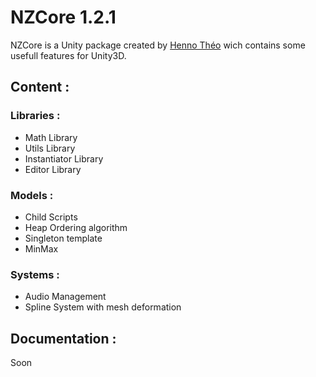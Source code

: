 # NZCore 1.2.1

NZCore is a Unity package created by [Henno Théo](https://github.com/NazioLT) wich contains some usefull features for Unity3D.

## Content :

### Libraries : 

* Math Library
* Utils Library
* Instantiator Library
* Editor Library

### Models : 

* Child Scripts
* Heap Ordering algorithm
* Singleton template
* MinMax

### Systems : 

* Audio Management
* Spline System with mesh deformation

## Documentation :

Soon